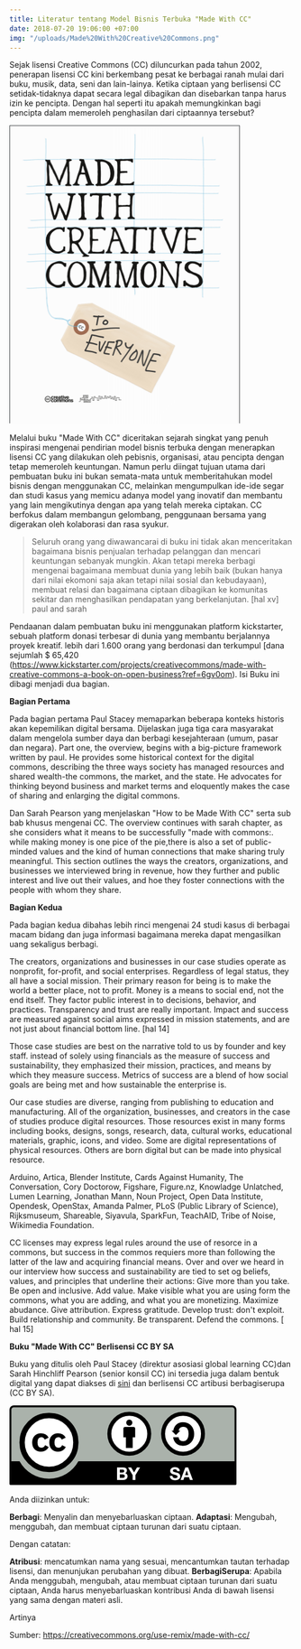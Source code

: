 ```yaml
---
title: Literatur tentang Model Bisnis Terbuka "Made With CC"
date: 2018-07-20 19:06:00 +07:00
img: "/uploads/Made%20With%20Creative%20Commons.png"
---
```


Sejak lisensi Creative Commons (CC) diluncurkan pada tahun 2002, penerapan lisensi CC kini berkembang pesat ke berbagai ranah mulai dari buku, musik, data, seni dan lain-lainya. Ketika ciptaan  yang berlisensi CC setidak-tidaknya dapat secara legal dibagikan dan disebarkan tanpa harus izin ke pencipta. Dengan hal seperti itu apakah memungkinkan bagi pencipta dalam memeroleh penghasilan dari ciptaannya tersebut? 


![Made With Creative Commons.png](/uploads/Made%20With%20Creative%20Commons.png)

Melalui buku "Made With CC" diceritakan sejarah singkat yang penuh inspirasi mengenai pendirian model bisnis terbuka dengan menerapkan lisensi CC yang dilakukan oleh pebisnis, organisasi, atau pencipta dengan tetap memeroleh keuntungan. Namun perlu diingat tujuan utama dari pembuatan buku ini bukan semata-mata untuk memberitahukan model bisnis dengan menggunakan CC, melainkan mengumpulkan ide-ide segar dan studi kasus  yang memicu adanya model yang inovatif dan membantu yang lain mengikutinya dengan apa yang telah mereka ciptakan. CC berfokus dalam membangun gelombang, penggunaan bersama yang digerakan oleh kolaborasi dan rasa syukur.

> Seluruh orang yang diwawancarai di buku ini tidak akan menceritakan bagaimana bisnis penjualan terhadap pelanggan dan mencari keuntungan sebanyak mungkin. Akan tetapi mereka berbagi mengenai bagaimana membuat dunia yang lebih baik (bukan hanya dari nilai ekomoni saja akan tetapi nilai sosial dan kebudayaan), membuat relasi dan bagaimana ciptaan dibagikan ke komunitas sekitar dan menghasilkan pendapatan yang berkelanjutan. [hal xv] paul and sarah 

Pendaanan dalam pembuatan buku ini menggunakan platform kickstarter, sebuah platform donasi terbesar di dunia yang membantu berjalannya proyek kreatif. lebih dari 1.600 orang yang berdonasi dan terkumpul [dana sejumlah $ 65,420 (https://www.kickstarter.com/projects/creativecommons/made-with-creative-commons-a-book-on-open-business?ref=6gv0om). Isi Buku ini dibagi menjadi dua bagian.

**Bagian Pertama**

Pada bagian pertama Paul Stacey memaparkan beberapa konteks historis akan kepemilikan digital bersama. Dijelaskan juga tiga cara masyarakat dalam mengelola sumber daya dan berbagi kesejahteraan (umum, pasar dan negara). Part one, the overview, begins with a big-picture framework written by paul. He provides some historical context for the digital commons, describing the three ways society has managed resources and shared wealth-the commons, the market, and the state. He advocates for thinking beyond business and market terms and eloquently makes the case of sharing and enlarging the digital commons.

Dan Sarah Pearson yang menjelaskan "How to be Made With CC" serta sub bab khusus mengenai CC. The overview continues with sarah chapter, as she considers what it means to be successfully "made with commons:. while making money is one pice of the pie,there is also a set of public-minded values and the kind of human connections that make sharing truly meaningful. This section outlines the ways the creators, organizations, and businesses we interviewed bring in revenue, how they further and public interest and live out their values, and hoe they foster connections with the people with whom they share.

**Bagian Kedua**

Pada bagian kedua dibahas lebih rinci mengenai 24 studi kasus di berbagai macam bidang dan juga informasi bagaimana mereka dapat mengasilkan uang sekaligus berbagi. 

The creators, organizations and businesses in our case studies operate as nonprofit, for-profit, and social enterprises. Regardless of legal status, they all have a social mission. Their primary reason for being is to make the world a better place, not to profit. Money is a means to social end, not the end itself. They factor public interest in to decisions, behavior, and practices. Transparency and trust are really important. Impact and success are measured against social aims expressed in mission statements, and are not just about financial bottom line. [hal 14]

Those case studies are best on the narrative told to us by founder and key staff. instead of solely using financials as the measure of success and sustainability, they emphasized their mission, practices, and means by which they measure success. Metrics of success are a blend of how social goals are being met and how sustainable the enterprise is.  

Our case studies are diverse, ranging from publishing to education and manufacturing. All of the organization, businesses, and creators in the case of studies produce digital resources. Those resources exist in many forms including books, designs, songs, research, data, cultural works, educational materials, graphic, icons, and video. Some are digital representations of physical resources. Others are born digital but can be made into physical resource.

Arduino, Artica, Blender Institute, Cards Against Humanity, The Conversation, Cory Doctorow, Figshare, Figure.nz, Knowladge Unlatched, Lumen Learning, Jonathan Mann, Noun Project, Open Data Institute, Opendesk, OpenStax, Amanda Palmer, PLoS (Public Library of Science), Rijksmuseum, Shareable, Siyavula, SparkFun, TeachAID, Tribe of Noise, Wikimedia Foundation.

CC licenses may express legal rules around the use of resorce in a commons, but success in the commos requiers more than following the latter of the law and acquiring financial means. Over and over we heard in our interview how success and sustainability are tied to set og beliefs, values, and principles that underline their actions: Give more than you take. Be open and inclusive. Add value. Make visible what you are using form the commons, what you are adding, and what you are monetizing. Maximize abudance. Give attribution. Express gratitude. Develop trust: don't exploit. Build relationship and community. Be transparent. Defend the commons. [ hal 15]


**Buku "Made With CC" Berlisensi CC BY SA**

Buku yang ditulis oleh Paul Stacey (direktur asosiasi global learning CC)dan Sarah Hinchliff Pearson (senior konsil CC) ini tersedia juga dalam bentuk digital yang dapat diakses di [sini](https://creativecommons.org/wp-content/uploads/2017/04/made-with-cc.pdf) dan berlisensi CC artibusi berbagiserupa (CC BY SA).

![by-sa-e15bba.png](/uploads/by-sa-e15bba.png)

Anda diizinkan untuk:

**Berbagi**: Menyalin dan menyebarluaskan ciptaan.
**Adaptasi**: Mengubah, menggubah, dan membuat ciptaan turunan dari suatu ciptaan.

Dengan catatan:

**Atribusi**: mencatumkan nama yang sesuai, mencantumkan tautan terhadap lisensi, dan menunjukan perubahan yang dibuat.
**BerbagiSerupa**: Apabila Anda menggubah, mengubah, atau membuat ciptaan turunan dari suatu ciptaan, Anda harus menyebarluaskan kontribusi Anda di bawah lisensi yang sama dengan materi asli.

Artinya

Sumber:  https://creativecommons.org/use-remix/made-with-cc/